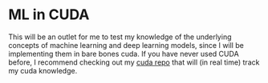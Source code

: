 # ML in CUDA

This will be an outlet for me to test my knowledge of the underlying concepts of machine learning and deep learning models, since I will be implementing them in bare bones cuda. If you have never used CUDA before, I recommend checking out my [cuda repo]("https://github.com/GivyBoy/cuda") that will (in real time) track my cuda knowledge.
